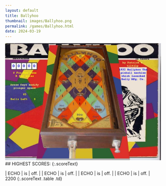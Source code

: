 ```yaml
---
layout: default
title: Ballyhoo
thumbnail: images/Ballyhoo.png
permalink: /games/Ballyhoo.html
date: 2024-03-19
---
```


<img src="../images/Ballyhoo.png" class="gameThumbnail img-fluid mx-auto align-middle">
## HIGHEST SCORES:
{:.scoreText}

| ECHO | is | off. | 
| ECHO | is | off. | 
| ECHO | is | off. | 
| ECHO | is | off. | 
2200 
{:.scoreText .table .td}
